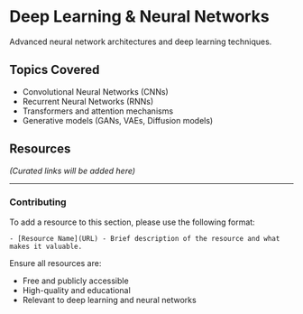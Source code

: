# Deep Learning & Neural Networks

Advanced neural network architectures and deep learning techniques.

## Topics Covered

- Convolutional Neural Networks (CNNs)
- Recurrent Neural Networks (RNNs)
- Transformers and attention mechanisms
- Generative models (GANs, VAEs, Diffusion models)

## Resources

_(Curated links will be added here)_

---

### Contributing

To add a resource to this section, please use the following format:

```
- [Resource Name](URL) - Brief description of the resource and what makes it valuable.
```

Ensure all resources are:
- Free and publicly accessible
- High-quality and educational
- Relevant to deep learning and neural networks
